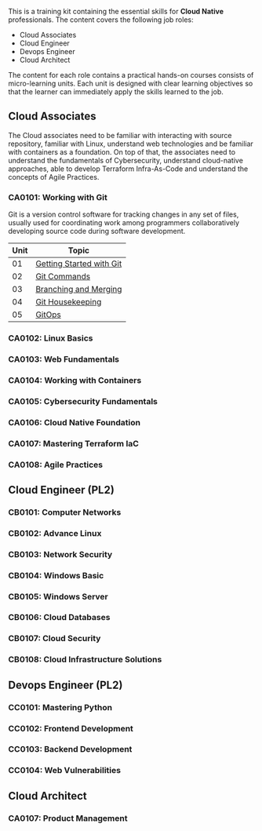 
This is a training kit containing the essential skills for **Cloud Native** professionals. The content covers the following job roles:
- Cloud Associates
- Cloud Engineer
- Devops Engineer
- Cloud Architect

The content for each role contains a practical hands-on courses consists of micro-learning units. Each unit is designed with clear learning objectives so that the learner can immediately apply the skills learned to the job.

## Cloud Associates
The Cloud associates need to be familiar with interacting with source repository, familiar with Linux, understand web technologies and be familiar with containers as a foundation. On top of that, the associates need to understand the fundamentals of Cybersecurity, understand cloud-native approaches, able to develop Terraform Infra-As-Code and understand the concepts of Agile Practices.

### CA0101: Working with Git
Git is a version control software for tracking changes in any set of files, usually used for coordinating work among programmers collaboratively developing source code during software development. 

|Unit|Topic|
|----|-----|
|01|[Getting Started with Git](/CA0101/U01)|
|02|[Git Commands](/CA0101/U02)|
|03|[Branching and Merging](/CA0101/U03)|
|04|[Git Housekeeping](/CA0101/U04)|
|05|[GitOps](/CA0101/U05)|


### CA0102: Linux Basics

### CA0103: Web Fundamentals

### CA0104: Working with Containers

### CA0105: Cybersecurity Fundamentals

### CA0106: Cloud Native Foundation

### CA0107: Mastering Terraform IaC

### CA0108: Agile Practices


## Cloud Engineer (PL2)

### CB0101: Computer Networks

### CB0102: Advance Linux

### CB0103: Network Security

### CB0104: Windows Basic 

### CB0105: Windows Server

### CB0106: Cloud Databases

### CB0107: Cloud Security

### CB0108: Cloud Infrastructure Solutions

## Devops Engineer (PL2)

### CC0101: Mastering Python

### CC0102: Frontend Development

### CC0103: Backend Development

### CC0104: Web Vulnerabilities


## Cloud Architect

### CA0107: Product Management 


